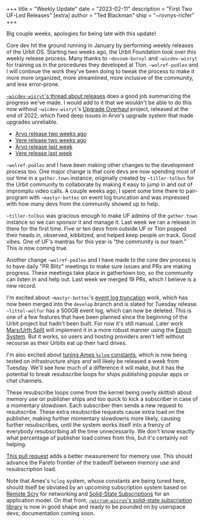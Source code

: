 +++
title = "Weekly Update"
date = "2023-02-11"
description = "First Two UF-Led Releases"
[extra]
author = "Ted Blackman"
ship = "~rovnys-ricfer"
+++

Big couple weeks, apologies for being late with this update!

Core dev hit the ground running in January by performing weekly releases of the Urbit OS.  Starting two weeks ago, the Urbit Foundation took over this weekly release process.  Many thanks to `~dovsem-bornyl` and `~wicdev-wisryt` for training us in the procedures they developed at Tlon.  `~wolref-podlex` and I will continue the work they've been doing to tweak the process to make it more more organized, more streamlined, more inclusive of the community, and less error-prone.

[`~wicdev-wisryt`'s thread about releases](https://twitter.com/pcmonk/status/1624165311745503233) does a good job summarizing the progress we've made.  I would add to it that we wouldn't be able to do this now without `~wicdev-wisryt`'s [Upgrade Overhaul](https://roadmap.urbit.org/project/agents-in-clay) project, released at the end of 2022, which fixed deep issues in Arvo's upgrade system that made upgrades unreliable.

- [Arvo release two weeks ago](https://github.com/urbit/urbit/releases/tag/urbit-os-v2.131)
- [Vere release two weeks ago](https://github.com/urbit/vere/releases/tag/vere-v1.18)
- [Arvo release last week](https://github.com/urbit/urbit/releases/tag/urbit-os-v2.132)
- [Vere release last week](https://github.com/urbit/vere/releases/tag/vere-v1.19)

`~wolref-podlex` and I have been making other changes to the development process too.  One major change is that core devs are now spending most of our time in a `gather.town` instance, originally created by `~tiller-tolbus` for the Urbit community to collaborate by making it easy to jump in and out of impromptu video calls.  A couple weeks ago, I spent some time there to pair-program with `~mastyr-bottec` on event log truncation and was impressed with how many devs from the community showed up to help.

`~tiller-tolbus` was gracious enough to make UF admins of the `gather.town` instance so we can sponsor it and manage it.  Last week we ran a release in there for the first time.  Five or ten devs from outside UF or Tlon popped their heads in, observed, kibbitzed, and helped keep people on track.  Good vibes.  One of UF's mantras for this year is "the community is our team."  This is now coming true.

Another change `~wolref-podlex` and I have made to the core dev process is to have daily "PR Blitz" meetings to make sure issues and PRs are making progress.  These meetings take place in gathertown too, so the community can listen in and help out.  Last week we merged 19 PRs, which I believe is a new record.

I'm excited about `~mastyr-bottec`'s [event log truncation](/project/event-log-truncation) work, which has now been merged into the `develop` branch and is slated for Tuesday release.  `~littel-wolfur` has a 500GB event log, which can now be deleted.  This is one of a few features that have been planned since the beginning of the Urbit project but hadn't been built.  For now it's still manual.  Later work [Mars/Urth Split](/project/mars-urth) will implement it in a more robust manner using the [Epoch System](/project/epoch-system).  But it works, so users and hosting providers aren't left without recourse as their Urbits eat up their hard drives.

I'm also excited about [tuning Ames `%clog` constants](/project/tune-clog), which is now being tested on infrastructure ships and will likely be released a week from Tuesday.  We'll see how much of a difference it will make, but it has the potential to break resubscribe loops for ships publishing popular apps or chat channels.

These resubscribe loops come from the kernel being overly skittish about memory use on publisher ships and too quick to kick a subscriber in case of a momentary slowdown.  Each subscriber then sends a new request to resubscribe.  These extra resubscribe requests cause extra load on the publisher, making further momentary slowdowns more likely, causing further resubscribes, until the system works itself into a frenzy of everybody resubscribing all the time unnecessarily.  We don't know exactly what percentage of publisher load comes from this, but it's certainly not helping.  

[This pull request](https://github.com/urbit/urbit/pull/5827) adds a better measurement for memory use.  This should advance the Pareto frontier of the tradeoff between memory use and resubscription load.

Note that Ames's `%clog` system, whose constants are being tuned here, should itself be obviated by an upcoming subscription system based on [Remote Scry](/project/remote-scry) for networking and [Solid-State Subscriptions](/project/solid-state-publications) for an application model.  On that front, [`~wicrum-wicrun`'s solid-state subscription library](https://github.com/urbit/urbit/pull/6269) is now in good shape and ready to be pounded on by userspace devs; documentation coming soon.
